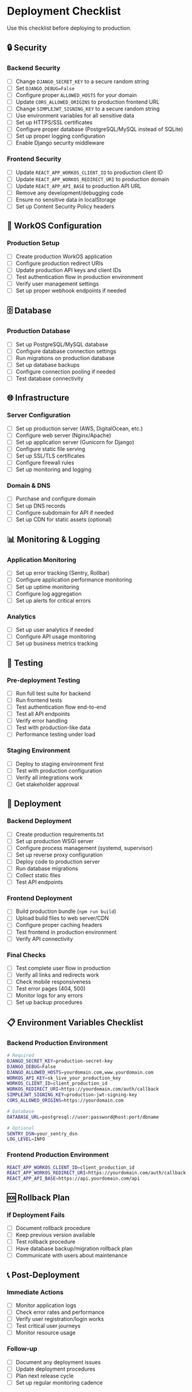 # Deployment Checklist

Use this checklist before deploying to production.

## 🔒 Security

### Backend Security

- [ ] Change `DJANGO_SECRET_KEY` to a secure random string
- [ ] Set `DJANGO_DEBUG=False`
- [ ] Configure proper `ALLOWED_HOSTS` for your domain
- [ ] Update `CORS_ALLOWED_ORIGINS` to production frontend URL
- [ ] Change `SIMPLEJWT_SIGNING_KEY` to a secure random string
- [ ] Use environment variables for all sensitive data
- [ ] Set up HTTPS/SSL certificates
- [ ] Configure proper database (PostgreSQL/MySQL instead of SQLite)
- [ ] Set up proper logging configuration
- [ ] Enable Django security middleware

### Frontend Security

- [ ] Update `REACT_APP_WORKOS_CLIENT_ID` to production client ID
- [ ] Update `REACT_APP_WORKOS_REDIRECT_URI` to production domain
- [ ] Update `REACT_APP_API_BASE` to production API URL
- [ ] Remove any development/debugging code
- [ ] Ensure no sensitive data in localStorage
- [ ] Set up Content Security Policy headers

## 🔧 WorkOS Configuration

### Production Setup

- [ ] Create production WorkOS application
- [ ] Configure production redirect URIs
- [ ] Update production API keys and client IDs
- [ ] Test authentication flow in production environment
- [ ] Verify user management settings
- [ ] Set up proper webhook endpoints if needed

## 🗄️ Database

### Production Database

- [ ] Set up PostgreSQL/MySQL database
- [ ] Configure database connection settings
- [ ] Run migrations on production database
- [ ] Set up database backups
- [ ] Configure connection pooling if needed
- [ ] Test database connectivity

## 🌐 Infrastructure

### Server Configuration

- [ ] Set up production server (AWS, DigitalOcean, etc.)
- [ ] Configure web server (Nginx/Apache)
- [ ] Set up application server (Gunicorn for Django)
- [ ] Configure static file serving
- [ ] Set up SSL/TLS certificates
- [ ] Configure firewall rules
- [ ] Set up monitoring and logging

### Domain & DNS

- [ ] Purchase and configure domain
- [ ] Set up DNS records
- [ ] Configure subdomain for API if needed
- [ ] Set up CDN for static assets (optional)

## 📊 Monitoring & Logging

### Application Monitoring

- [ ] Set up error tracking (Sentry, Rollbar)
- [ ] Configure application performance monitoring
- [ ] Set up uptime monitoring
- [ ] Configure log aggregation
- [ ] Set up alerts for critical errors

### Analytics

- [ ] Set up user analytics if needed
- [ ] Configure API usage monitoring
- [ ] Set up business metrics tracking

## 🧪 Testing

### Pre-deployment Testing

- [ ] Run full test suite for backend
- [ ] Run frontend tests
- [ ] Test authentication flow end-to-end
- [ ] Test all API endpoints
- [ ] Verify error handling
- [ ] Test with production-like data
- [ ] Performance testing under load

### Staging Environment

- [ ] Deploy to staging environment first
- [ ] Test with production configuration
- [ ] Verify all integrations work
- [ ] Get stakeholder approval

## 🚀 Deployment

### Backend Deployment

- [ ] Create production requirements.txt
- [ ] Set up production WSGI server
- [ ] Configure process management (systemd, supervisor)
- [ ] Set up reverse proxy configuration
- [ ] Deploy code to production server
- [ ] Run database migrations
- [ ] Collect static files
- [ ] Test API endpoints

### Frontend Deployment

- [ ] Build production bundle (`npm run build`)
- [ ] Upload build files to web server/CDN
- [ ] Configure proper caching headers
- [ ] Test frontend in production environment
- [ ] Verify API connectivity

### Final Checks

- [ ] Test complete user flow in production
- [ ] Verify all links and redirects work
- [ ] Check mobile responsiveness
- [ ] Test error pages (404, 500)
- [ ] Monitor logs for any errors
- [ ] Set up backup procedures

## 📋 Environment Variables Checklist

### Backend Production Environment

```bash
# Required
DJANGO_SECRET_KEY=production-secret-key
DJANGO_DEBUG=False
DJANGO_ALLOWED_HOSTS=yourdomain.com,www.yourdomain.com
WORKOS_API_KEY=sk_live_your_production_key
WORKOS_CLIENT_ID=client_production_id
WORKOS_REDIRECT_URI=https://yourdomain.com/auth/callback
SIMPLEJWT_SIGNING_KEY=production-jwt-signing-key
CORS_ALLOWED_ORIGINS=https://yourdomain.com

# Database
DATABASE_URL=postgresql://user:password@host:port/dbname

# Optional
SENTRY_DSN=your_sentry_dsn
LOG_LEVEL=INFO
```

### Frontend Production Environment

```bash
REACT_APP_WORKOS_CLIENT_ID=client_production_id
REACT_APP_WORKOS_REDIRECT_URI=https://yourdomain.com/auth/callback
REACT_APP_API_BASE=https://api.yourdomain.com/api
```

## 🆘 Rollback Plan

### If Deployment Fails

- [ ] Document rollback procedure
- [ ] Keep previous version available
- [ ] Test rollback procedure
- [ ] Have database backup/migration rollback plan
- [ ] Communicate with users about maintenance

## 📞 Post-Deployment

### Immediate Actions

- [ ] Monitor application logs
- [ ] Check error rates and performance
- [ ] Verify user registration/login works
- [ ] Test critical user journeys
- [ ] Monitor resource usage

### Follow-up

- [ ] Document any deployment issues
- [ ] Update deployment procedures
- [ ] Plan next release cycle
- [ ] Set up regular monitoring cadence
